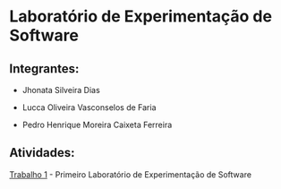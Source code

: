 # Laboratório de Experimentação de Software

## **Integrantes:**

- Jhonata Silveira Dias

- Lucca Oliveira Vasconselos de Faria

- Pedro Henrique Moreira Caixeta Ferreira

## **Atividades:**

[Trabalho 1](/lab-01/README.md) - Primeiro Laboratório de Experimentação de Software
